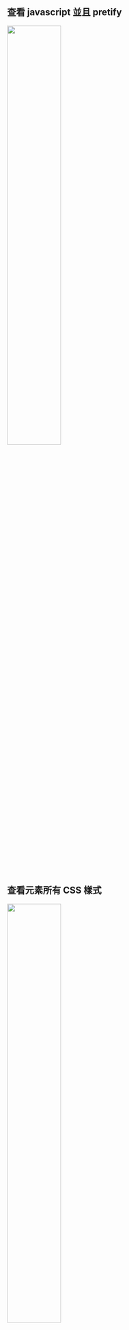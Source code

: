 ## 查看 javascript 並且 pretify

<img src="https://user-images.githubusercontent.com/63166397/193417971-6da14b14-4356-4d0b-84d0-a4268b8c89a9.png" width="50%">

<br/>

<br/>

## 查看元素所有 CSS 樣式

<img src="https://user-images.githubusercontent.com/63166397/193418027-7106ea94-2c41-431f-8135-8b30c4d63612.png" width="50%">

<br/>

<br/>

## 保留所有 log，方便查看 bug

<img src="https://user-images.githubusercontent.com/63166397/193418050-7b390eff-c1d0-4fd9-b0a1-25907f6ba369.png" width="50%">

<br/>

<br/>

## 固定 css虛擬類(:hover)的方法
1. f12 檢查，找到該元素
2. 右鍵 >> Force state >> :hover
3. 左邊會出現一個黃色的點(成功)。

* 另一種方法:
<img src="https://user-images.githubusercontent.com/63166397/218318995-aca8c4b6-35e4-47be-a7fc-bd512c090279.png" width="50%">

<br/>

<br/>

## JS 的 call stack 顯示 js 的執行順序
<img src="https://user-images.githubusercontent.com/63166397/218323562-5263288c-4535-467f-bc28-e0c70c206a5c.png" width="50%">

<br/>

<br/>

## 在瀏覽器編輯，並同步到本地文件中(必備)
<img src="https://user-images.githubusercontent.com/63166397/218325736-127219da-cb3a-4180-ae25-ca2639e179a1.png" width="50%">

<br/>

<br/>

## 如何監控沒有使用到的JS

<img src="https://user-images.githubusercontent.com/63166397/218328093-9b7397f5-f9a2-4daf-99d4-c8b9d49300d9.png" width="50%">
<img src="https://user-images.githubusercontent.com/63166397/218328095-0989704b-ad94-4617-a50b-6acc3cd33fd6.png" width="50%">
<img src="https://user-images.githubusercontent.com/63166397/218417005-61b059c4-f666-441a-9b24-1078642e935e.png" width="50%">

<br/>

<br/>

## 讓瀏覽器阻止請求某些資源
<img src="https://user-images.githubusercontent.com/63166397/218330373-a48c9e87-5ed3-4a4d-8e2a-fc1c148b4757.png" width="50%">

<br/>

<br/>

## 性能分析 - 計算JS花費時間

<img src="https://user-images.githubusercontent.com/63166397/218415366-bc8e4228-c07c-4803-9411-0f9dd2779432.png" width="50%">
點選，查看檔案
<img src="https://user-images.githubusercontent.com/63166397/218415459-2eaafa3d-1f2e-4158-a738-12db02ed0ee3.png" width="50%">
<img src="https://user-images.githubusercontent.com/63166397/218415469-11fb1759-e585-4378-9a6d-8ec4d1f0b3e9.png" width="50%">





